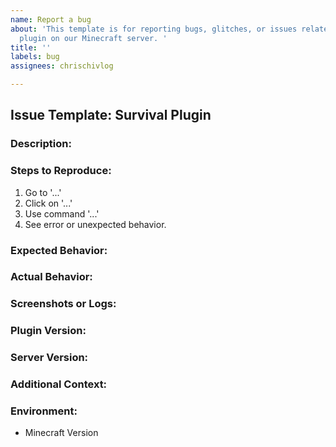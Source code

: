 ```yaml
---
name: Report a bug
about: 'This template is for reporting bugs, glitches, or issues related to the survival
  plugin on our Minecraft server. '
title: ''
labels: bug
assignees: chrischivlog

---
```


## Issue Template: Survival Plugin

### Description:
<!-- Provide a clear and concise description of the issue. Include what you expected to happen and what actually happened. -->

### Steps to Reproduce:
<!-- Please list the steps to reproduce the issue. For example: -->
1. Go to '...'
2. Click on '...'
3. Use command '...'
4. See error or unexpected behavior.

### Expected Behavior:
<!-- Describe what you expected to happen. -->

### Actual Behavior:
<!-- Describe what actually happened. Include any error messages or logs if available. -->

### Screenshots or Logs:
<!-- If applicable, add screenshots or logs to help explain the issue. -->

### Plugin Version:
<!-- Provide the version of the survival plugin you are using (e.g., v1.0.0). -->

### Server Version:
<!-- Provide the version of Minecraft and any server modifications (e.g., Spigot, Paper) that are relevant. -->

### Additional Context:
<!-- Add any other context about the issue here (e.g., configuration settings, recent changes to the server, etc.). -->

### Environment:
- Minecraft Version
